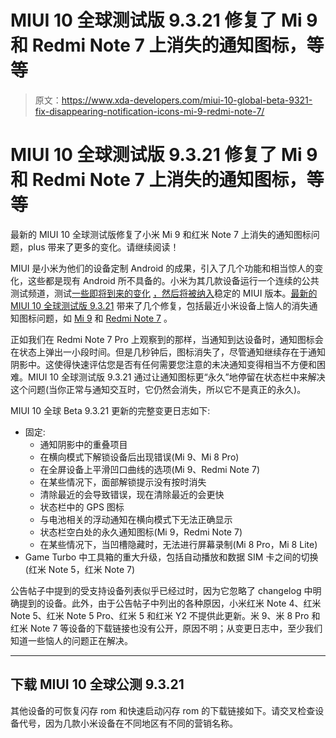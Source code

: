 # MIUI 10 全球测试版 9.3.21 修复了 Mi 9 和 Redmi Note 7 上消失的通知图标，等等

> 原文：<https://www.xda-developers.com/miui-10-global-beta-9321-fix-disappearing-notification-icons-mi-9-redmi-note-7/>

# MIUI 10 全球测试版 9.3.21 修复了 Mi 9 和 Redmi Note 7 上消失的通知图标，等等

最新的 MIUI 10 全球测试版修复了小米 Mi 9 和红米 Note 7 上消失的通知图标问题，plus 带来了更多的变化。请继续阅读！

MIUI 是小米为他们的设备定制 Android 的成果，引入了几个功能和相当惊人的变化，这些都是现有 Android 所不具备的。小米为其几款设备运行一个连续的公共测试频道，测试[一些即将到来的变化](https://www.xda-developers.com/miui-10-global-beta-9-2-28-will-add-a-game-booster-feature-to-xiaomi-phones/) [，然后将被纳入](https://www.xda-developers.com/xiaomi-miui-10-global-beta-9221-face-unlock-support-apps/)稳定的 MIUI 版本。[最新的 MIUI 10 全球测试版 9.3.21](https://in.c.mi.com/thread-1804010-1-0.html) 带来了几个修复，包括最近小米设备上恼人的消失通知图标问题，如 [Mi 9](https://www.xda-developers.com/xiaomi-mi-9-snapdragon-855-europe-launch/) 和 [Redmi Note 7](https://www.xda-developers.com/redmi-note-7-launch-specifications-pricing-availability/) 。

正如我们在 Redmi Note 7 Pro 上观察到的那样，当通知到达设备时，通知图标会在状态上弹出一小段时间。但是几秒钟后，图标消失了，尽管通知继续存在于通知阴影中。这使得快速评估您是否有任何需要您注意的未决通知变得相当不方便和困难。MIUI 10 全球测试版 9.3.21 通过让通知图标更“永久”地停留在状态栏中来解决这个问题(当你正常与通知交互时，它仍然会消失，所以它不是真正的永久)。

MIUI 10 全球 Beta 9.3.21 更新的完整变更日志如下:

*   固定:
    *   通知阴影中的重叠项目
    *   在横向模式下解锁设备后出现错误(Mi 9、Mi 8 Pro)
    *   在全屏设备上平滑凹口曲线的选项(Mi 9、Redmi Note 7)
    *   在某些情况下，面部解锁提示没有按时消失
    *   清除最近的会导致错误，现在清除最近的会更快
    *   状态栏中的 GPS 图标
    *   与电池相关的浮动通知在横向模式下无法正确显示
    *   状态栏空白处的永久通知图标(Mi 9，Redmi Note 7)
    *   在某些情况下，当凹槽隐藏时，无法进行屏幕录制(Mi 8 Pro，Mi 8 Lite)
*   Game Turbo 中工具箱的重大升级，包括自动播放和数据 SIM 卡之间的切换(红米 Note 5，红米 Note 7)

公告帖子中提到的受支持设备列表似乎已经过时，因为它忽略了 changelog 中明确提到的设备。此外，由于公告帖子中列出的各种原因，小米红米 Note 4、红米 Note 5、红米 Note 5 Pro、红米 5 和红米 Y2 不提供此更新。米 9、米 8 Pro 和红米 Note 7 等设备的下载链接也没有公开，原因不明；从变更日志中，至少我们知道一些恼人的问题正在解决。

* * *

## 下载 MIUI 10 全球公测 9.3.21

其他设备的可恢复闪存 rom 和快速启动闪存 rom 的下载链接如下。请交叉检查设备代号，因为几款小米设备在不同地区有不同的营销名称。
